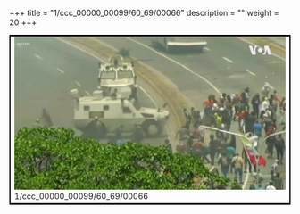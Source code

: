 +++
title = "1/ccc_00000_00099/60_69/00066"
description = ""
weight = 20
+++

<table style="border:2px solid black;max-width:800px;max-height:800px;" 
><tr><td>
<img class="center-fit-jpg"
src="/jpg_/aaa_20190430_NxaOmWaI8sI_00065.jpg">
1/ccc_00000_00099/60_69/00066
</img></td></tr></table>
